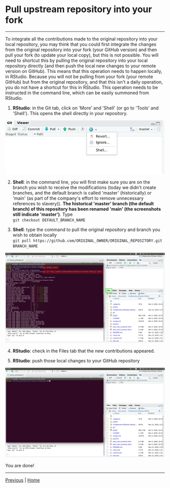 # Pull upstream repository into your fork

***

To integrate all the contributions made to the original repository into your local repository, you may think that you could first integrate the changes from the original repository into your fork (your GitHub version) and then pull your fork (to update your local copy), but this is not possible. You will need to shortcut this by pulling the original repository into your local repository directly (and then push the local new changes to your remote version on GitHub). This means that this operation needs to happen locally, in RStudio. Because you will not be pulling from your fork (your remote GitHub) but from the original repository, and that this isn't a daily operation, you do not have a shortcut for this in RStudio. This operation needs to be instructed in the command line, which can be easily summoned from RStudio.

1. **RStudio**: in the Git tab, click on 'More' and 'Shell' (or go to 'Tools' and 'Shell'). This opens the shell directly in your repository.

![](./assets/open-shell.png)

2. **Shell**: in the command line, you will first make sure you are on the branch you wish to receive the modifications (today we didn't create branches, and the default branch is called 'master' (historically) or 'main' (as part of the company's effort to remove unnecessary references to slavery)). **The historical 'master' branch (the default branch) of this repository has been renamed 'main' (the screenshots still indicate 'master')**. Type  
`git checkout DEFAULT_BRANCH_NAME` 

3. **Shell**: type the command to pull the original repository and branch you wish to obtain locally  
`git pull https://github.com/ORIGINAL_OWNER/ORIGINAL_REPOSITORY.git BRANCH_NAME`

![](./assets/command-line.png)

4. **RStudio**: check in the Files tab that the new contributions appeared.

5. **RStudio**: push those local changes to your GitHub repository

![](./assets/final-push.png)


You are done!

***

[Previous](./merge.md) | [Home](./README.md)
